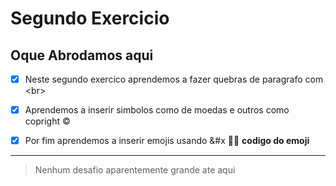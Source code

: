 # Segundo Exercicio

## Oque Abrodamos aqui

- [x] Neste segundo exercico aprendemos a fazer quebras de paragrafo com &lt;br&gt;

- [x] Aprendemos a inserir simbolos como de moedas e outros como copright &copy;

- [x] Por fim aprendemos a inserir emojis usando &#x 💪😊 **codigo do emoji**

<hr>

> Nenhum desafio aparentemente grande ate aqui